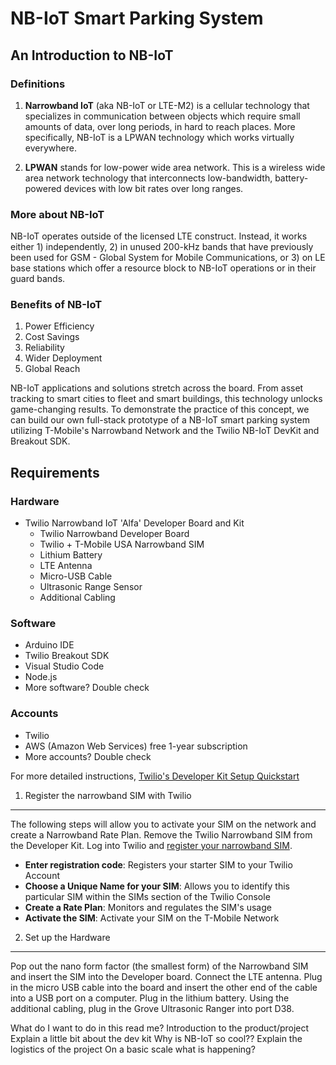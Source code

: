 NB-IoT Smart Parking System
===========================

An Introduction to NB-IoT
-------------------------

### Definitions

1. **Narrowband IoT** (aka NB-IoT or LTE-M2) is a cellular technology that specializes in communication between objects which require small amounts of data, over long periods, in hard to reach places. More specifically, NB-IoT is a LPWAN technology which works virtually everywhere.

2. **LPWAN** stands for low-power wide area network. This is a wireless wide area network technology that interconnects low-bandwidth, battery-powered devices with low bit rates over long ranges.

### More about NB-IoT
NB-IoT operates outside of the licensed LTE construct. Instead, it works either 1) independently, 2) in unused 200-kHz bands that have previously been used for GSM - Global System for Mobile Communications, or 3) on LE base stations which offer a resource block to NB-IoT operations or in their guard bands.

### Benefits of NB-IoT
1. Power Efficiency
2. Cost Savings
3. Reliability
4. Wider Deployment
5. Global Reach

NB-IoT applications and solutions stretch across the board. From asset tracking to smart cities to fleet and smart buildings, this technology unlocks game-changing results. To demonstrate the practice of this concept, we can build our own full-stack prototype of a NB-IoT smart parking system utilizing T-Mobile's Narrowband Network and the Twilio NB-IoT DevKit and Breakout SDK.

Requirements
------------
### Hardware
* Twilio Narrowband IoT 'Alfa' Developer Board and Kit
  * Twilio Narrowband Developer Board
  * Twilio + T-Mobile USA Narrowband SIM
  * Lithium Battery
  * LTE Antenna
  * Micro-USB Cable
  * Ultrasonic Range Sensor
  * Additional Cabling

### Software
* Arduino IDE
* Twilio Breakout SDK
* Visual Studio Code
* Node.js
* More software? Double check

### Accounts
* Twilio
* AWS (Amazon Web Services) free 1-year subscription
* More accounts? Double check

For more detailed instructions, [Twilio's Developer Kit Setup Quickstart](https://www.twilio.com/wireless/narrowband/devkit)

1. Register the narrowband SIM with Twilio
------------------------------------------
The following steps will allow you to activate your SIM on the network and create a Narrowband Rate Plan. Remove the Twilio Narrowband SIM from the Developer Kit. Log into Twilio and [register your narrowband SIM](https://www.twilio.com/docs/wireless/quickstart/alfa-developer-kit#step-1-register-your-narrowband-sim).
* __Enter registration code__: Registers your starter SIM to your Twilio Account
* __Choose a Unique Name for your SIM__: Allows you to identify this particular SIM within the SIMs section of the Twilio Console
* __Create a Rate Plan__: Monitors and regulates the SIM's usage
* __Activate the SIM__: Activate your SIM on the T-Mobile Network

2. Set up the Hardware
----------------------
Pop out the nano form factor (the smallest form) of the Narrowband SIM and insert the SIM into the Developer board. Connect the LTE antenna. Plug in the micro USB cable into the board and insert the other end of the cable into a USB port on a computer. Plug in the lithium battery. Using the additional cabling, plug in the Grove Ultrasonic Ranger into port D38. 

What do I want to do in this read me?
    Introduction to the product/project
    Explain a little bit about the dev kit
    Why is NB-IoT so cool??
    Explain the logistics of the project
        On a basic scale what is happening?